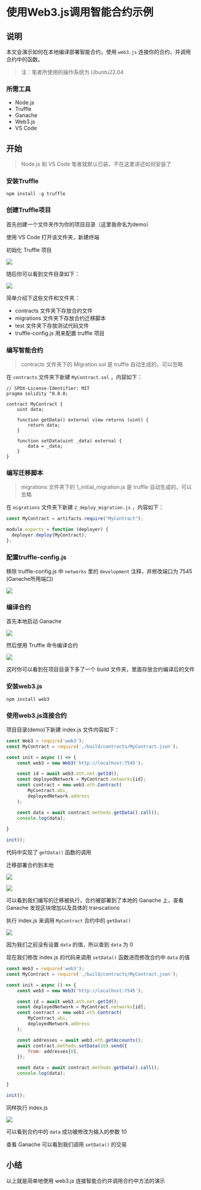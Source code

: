 # 使用Web3.js调用智能合约示例

## 说明

本文会演示如何在本地编译部署智能合约，使用 `web3.js` 连接你的合约，并调用合约中的函数。

> 注：笔者所使用的操作系统为 Ubuntu22.04 

### 所需工具

- Node.js
- Truffle
- Ganache
- Web3.js
- VS Code

## 开始

> Node.js 和 VS Code 笔者就默认已装，不在这里讲述如何安装了

### 安装Truffle

```shell
npm install -g truffle
```

### 创建Truffle项目

首先创建一个文件夹作为你的项目目录（这里我命名为demo）

使用 VS Code 打开该文件夹，新建终端

初始化 Truffle 项目

![](IMG/Truffle-init.png)

随后你可以看到文件目录如下：

![](IMG/Directory-Structure.png)

简单介绍下这些文件和文件夹：

- contracts 文件夹下存放合约文件
- migrations 文件夹下存放合约迁移脚本
- test 文件夹下存放测试代码文件
- truffle-config.js 用来配置 truffle 项目

### 编写智能合约

> contracts 文件夹下的 Migration.sol 是 truffle 自动生成的，可以忽略

在 `contracts` 文件夹下新建 `MyContract.sol` ，内容如下：

```solidity
// SPDX-License-Identifier: MIT
pragma solidity ^0.8.0;

contract MyContract {
    uint data;

    function getData() external view returns (uint) {
        return data;
    }

    function setData(uint _data) external {
        data = _data;
    }
}
```

### 编写迁移脚本

> migrations 文件夹下的 1_initial_migration.js 是 truffle 自动生成的，可以忽略

在 `migrations` 文件夹下新建 `2_deploy_migration.js` ，内容如下：

```js
const MyContract = artifacts.require("MyContract");

module.exports = function (deployer) {
  deployer.deploy(MyContract);
};
```

### 配置truffle-config.js

移除 truffle-config.js 中 `networks` 里的 `development` 注释，并修改端口为 7545 (Ganache所用端口)

![](IMG/network-config.png)

### 编译合约

首先本地启动 Ganache

![](IMG/Ganache.png)

然后使用 Truffle 命令编译合约

![](IMG/Truffle-compile.png)

这时你可以看到在项目目录下多了一个 build 文件夹，里面存放合约编译后的文件

### 安装web3.js

```shell
npm install web3
```

### 使用web3.js连接合约

项目目录(demo)下新建 index.js 文件内容如下：

```js
const Web3 = require('web3');
const MyContract = require('./build/contracts/MyContract.json');

const init = async () => {
    const web3 = new Web3('http://localhost:7545');

    const id = await web3.eth.net.getId();
    const deployedNetwork = MyContract.networks[id];
    const contract = new web3.eth.Contract(
        MyContract.abi,
        deployedNetwork.address
    );

    const data = await contract.methods.getData().call();
    console.log(data);
    
}

init();
```

代码中实现了 `getData()` 函数的调用

迁移部署合约到本地

![](IMG/Truffle-migrate_1.png)

![](IMG/Truffle-migrate_2.png)

可以看到我们编写的迁移被执行，合约被部署到了本地的 Ganache 上，查看 Ganache 发现区块增加以及具体的 transcations

执行 index.js 来调用 `MyContract` 合约中的 `getData()` 

![](IMG/node_1.png)

因为我们之前没有设置 `data` 的值，所以查到 `data` 为 0

现在我们修改 index.js 的代码来调用 `setData()` 函数进而修改合约中 `data` 的值

```js
const Web3 = require('web3');
const MyContract = require('./build/contracts/MyContract.json');

const init = async () => {
    const web3 = new Web3('http://localhost:7545');

    const id = await web3.eth.net.getId();
    const deployedNetwork = MyContract.networks[id];
    const contract = new web3.eth.Contract(
        MyContract.abi,
        deployedNetwork.address
    );

    const addresses = await web3.eth.getAccounts();
    await contract.methods.setData(10).send({
        from: addresses[0],
    });

    const data = await contract.methods.getData().call();
    console.log(data);
    
}

init();
```

同样执行 index.js

![](IMG/node_2.png)

可以看到合约中的 `data` 成功被修改为输入的参数 10

查看 Ganache 可以看到我们调用 `setData()` 的交易

## 小结

以上就是简单地使用 web3.js 连接智能合约并调用合约中方法的演示